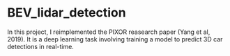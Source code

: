# BEV_lidar_detection

In this project, I reimplemented the PIXOR reasearch paper (Yang et al, 2019). It is a deep learning task involving training a model to predict 3D car detections in real-time.
